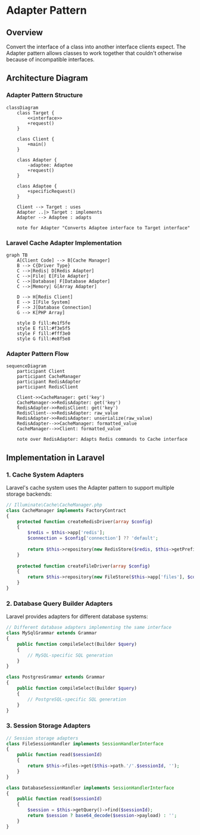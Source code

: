 # Adapter Pattern

## Overview

Convert the interface of a class into another interface clients expect. The Adapter pattern allows classes to work together that couldn't otherwise because of incompatible interfaces.

## Architecture Diagram

### Adapter Pattern Structure

```mermaid
classDiagram
    class Target {
        <<interface>>
        +request()
    }
    
    class Client {
        +main()
    }
    
    class Adapter {
        -adaptee: Adaptee
        +request()
    }
    
    class Adaptee {
        +specificRequest()
    }
    
    Client --> Target : uses
    Adapter ..|> Target : implements
    Adapter --> Adaptee : adapts
    
    note for Adapter "Converts Adaptee interface to Target interface"
```

### Laravel Cache Adapter Implementation

```mermaid
graph TB
    A[Client Code] --> B[Cache Manager]
    B --> C{Driver Type}
    C -->|Redis| D[Redis Adapter]
    C -->|File| E[File Adapter]
    C -->|Database| F[Database Adapter]
    C -->|Memory| G[Array Adapter]
    
    D --> H[Redis Client]
    E --> I[File System]
    F --> J[Database Connection]
    G --> K[PHP Array]
    
    style D fill:#e1f5fe
    style E fill:#f3e5f5
    style F fill:#fff3e0
    style G fill:#e8f5e8
```

### Adapter Pattern Flow

```mermaid
sequenceDiagram
    participant Client
    participant CacheManager
    participant RedisAdapter
    participant RedisClient
    
    Client->>CacheManager: get('key')
    CacheManager->>RedisAdapter: get('key')
    RedisAdapter->>RedisClient: get('key')
    RedisClient-->>RedisAdapter: raw_value
    RedisAdapter->>RedisAdapter: unserialize(raw_value)
    RedisAdapter-->>CacheManager: formatted_value
    CacheManager-->>Client: formatted_value
    
    note over RedisAdapter: Adapts Redis commands to Cache interface
```

## Implementation in Laravel

### 1. Cache System Adapters

Laravel's cache system uses the Adapter pattern to support multiple storage backends:

```php
// Illuminate\Cache\CacheManager.php
class CacheManager implements FactoryContract
{
    protected function createRedisDriver(array $config)
    {
        $redis = $this->app['redis'];
        $connection = $config['connection'] ?? 'default';
        
        return $this->repository(new RedisStore($redis, $this->getPrefix($config), $connection));
    }
    
    protected function createFileDriver(array $config)
    {
        return $this->repository(new FileStore($this->app['files'], $config['path']));
    }
}
```

### 2. Database Query Builder Adapters

Laravel provides adapters for different database systems:

```php
// Different database adapters implementing the same interface
class MySqlGrammar extends Grammar
{
    public function compileSelect(Builder $query)
    {
        // MySQL-specific SQL generation
    }
}

class PostgresGrammar extends Grammar  
{
    public function compileSelect(Builder $query)
    {
        // PostgreSQL-specific SQL generation
    }
}
```

### 3. Session Storage Adapters

```php
// Session storage adapters
class FileSessionHandler implements SessionHandlerInterface
{
    public function read($sessionId)
    {
        return $this->files->get($this->path.'/'.$sessionId, '');
    }
}

class DatabaseSessionHandler implements SessionHandlerInterface
{
    public function read($sessionId)
    {
        $session = $this->getQuery()->find($sessionId);
        return $session ? base64_decode($session->payload) : '';
    }
}
```